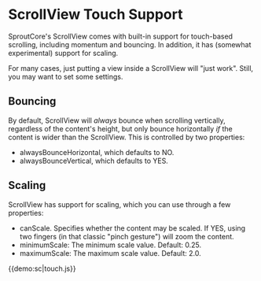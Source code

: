 ScrollView Touch Support
=========================
SproutCore's ScrollView comes with built-in support for touch-based
scrolling, including momentum and bouncing. In addition, it has (somewhat experimental)
support for scaling.

For many cases, just putting a view inside a ScrollView will "just work". Still, you may want
to set some settings.

Bouncing
----------
By default, ScrollView will _always_ bounce when scrolling vertically, regardless of the
content's height, but only bounce horizontally _if_ the content is wider than the ScrollView.
This is controlled by two properties:

- alwaysBounceHorizontal, which defaults to NO.
- alwaysBounceVertical, which defaults to YES.


Scaling
--------
ScrollView has support for scaling, which you can use through a few properties:

- canScale. Specifies whether the content may be scaled. If YES, using two fingers
  (in that classic "pinch gesture") will zoom the content.
- minimumScale: The minimum scale value. Default: 0.25.
- maximumScale: The maximum scale value. Default: 2.0.


{{demo:sc|touch.js}}

